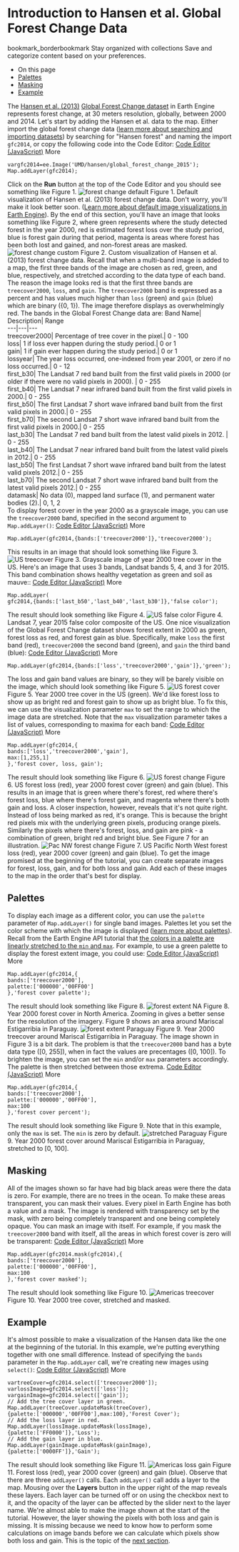  
#  Introduction to Hansen et al. Global Forest Change Data
bookmark_borderbookmark Stay organized with collections  Save and categorize content based on your preferences.
  * On this page
  * [Palettes](https://developers.google.com/earth-engine/tutorials/tutorial_forest_02#palettes)
  * [Masking](https://developers.google.com/earth-engine/tutorials/tutorial_forest_02#masking)
  * [Example](https://developers.google.com/earth-engine/tutorials/tutorial_forest_02#example)


The [Hansen et al. (2013)](http://www.sciencemag.org/content/342/6160/850) [Global Forest Change dataset](https://developers.google.com/earth-engine/datasets/catalog/UMD_hansen_global_forest_change_2015_v1_3) in Earth Engine represents forest change, at 30 meters resolution, globally, between 2000 and 2014. Let's start by adding the Hansen et al. data to the map. Either import the global forest change data ([learn more about searching and importing datasets](https://developers.google.com/earth-engine/guides/playground#search-tool)) by searching for "Hansen forest" and naming the import `gfc2014`, or copy the following code into the Code Editor:
[Code Editor (JavaScript)](https://developers.google.com/earth-engine/tutorials/tutorial_forest_02#code-editor-javascript-sample) More
```
vargfc2014=ee.Image('UMD/hansen/global_forest_change_2015');
Map.addLayer(gfc2014);
```

Click on the **Run** button at the top of the Code Editor and you should see something like Figure 1.
![forest change default](https://developers.google.com/static/earth-engine/images/Tutorial_hansen_03_us_default.png) Figure 1. Default visualization of Hansen et al. (2013) forest change data. 
Don't worry, you'll make it look better soon. ([Learn more about default image visualizations in Earth Engine](https://developers.google.com/earth-engine/guides/image_visualization)). By the end of this section, you'll have an image that looks something like Figure 2, where green represents where the study detected forest in the year 2000, red is estimated forest loss over the study period, blue is forest gain during that period, magenta is areas where forest has been both lost and gained, and non-forest areas are masked.
![forest change custom](https://developers.google.com/static/earth-engine/images/Tutorial_hansen_04_us_custom.png) Figure 2. Custom visualization of Hansen et al. (2013) forest change data. 
Recall that when a multi-band image is added to a map, the first three bands of the image are chosen as red, green, and blue, respectively, and stretched according to the data type of each band. The reason the image looks red is that the first three bands are `treecover2000`, `loss`, and `gain`. The `treecover2000` band is expressed as a percent and has values much higher than `loss` (green) and `gain` (blue) which are binary ({0, 1}). The image therefore displays as overwhelmingly red.
The bands in the Global Forest Change data are:
Band Name| Description| Range  
---|---|---  
treecover2000| Percentage of tree cover in the pixel.| 0 - 100  
loss|  1 if loss ever happen during the study period.|  0 or 1  
gain| 1 if gain ever happen during the study period.|  0 or 1  
lossyear| The year loss occurred, one-indexed from year 2001, or zero if no loss occurred.| 0 - 12  
first_b30| The Landsat 7 red band built from the first valid pixels in 2000 (or older if there were no valid pixels in 2000). | 0 - 255  
first_b40| The Landsat 7 near infrared band built from the first valid pixels in 2000.| 0 - 255  
first_b50| The first Landsat 7 short wave infrared band built from the first valid pixels in 2000.| 0 - 255  
first_b70| The second Landsat 7 short wave infrared band built from the first valid pixels in 2000.| 0 - 255  
last_b30| The Landsat 7 red band built from the latest valid pixels in 2012. | 0 - 255  
last_b40| The Landsat 7 near infrared band built from the latest valid pixels in 2012.| 0 - 255  
last_b50| The first Landsat 7 short wave infrared band built from the latest valid pixels 2012.| 0 - 255  
last_b70| The second Landsat 7 short wave infrared band built from the latest valid pixels 2012.| 0 - 255  
datamask| No data (0), mapped land surface (1), and permanent water bodies (2).| 0, 1, 2  
To display forest cover in the year 2000 as a grayscale image, you can use the `treecover2000` band, specified in the second argument to `Map.addLayer()`:
[Code Editor (JavaScript)](https://developers.google.com/earth-engine/tutorials/tutorial_forest_02#code-editor-javascript-sample) More
```
Map.addLayer(gfc2014,{bands:['treecover2000']},'treecover2000');
```

This results in an image that should look something like Figure 3.
![US treecover](https://developers.google.com/static/earth-engine/images/Tutorial_hansen_05_us_grey.png) Figure 3. Grayscale image of year 2000 tree cover in the US.
Here's an image that uses 3 bands, Landsat bands 5, 4, and 3 for 2015. This band combination shows healthy vegetation as green and soil as mauve::
[Code Editor (JavaScript)](https://developers.google.com/earth-engine/tutorials/tutorial_forest_02#code-editor-javascript-sample) More
```
Map.addLayer(
gfc2014,{bands:['last_b50','last_b40','last_b30']},'false color');
```

The result should look something like Figure 4.
![US false color](https://developers.google.com/static/earth-engine/images/Tutorial_hansen_05_us_color.png) Figure 4. Landsat 7, year 2015 false color composite of the US.
One nice visualization of the Global Forest Change dataset shows forest extent in 2000 as green, forest loss as red, and forest gain as blue. Specifically, make `loss` the first band (red), `treecover2000` the second band (green), and `gain` the third band (blue):
[Code Editor (JavaScript)](https://developers.google.com/earth-engine/tutorials/tutorial_forest_02#code-editor-javascript-sample) More
```
Map.addLayer(gfc2014,{bands:['loss','treecover2000','gain']},'green');
```

The loss and gain band values are binary, so they will be barely visible on the image, which should look something like Figure 5.
![US forest cover](https://developers.google.com/static/earth-engine/images/Tutorial_hansen_06_us_green.png) Figure 5. Year 2000 tree cover in the US (green).
We'd like forest loss to show up as bright red and forest gain to show up as bright blue. To fix this, we can use the visualization parameter `max` to set the range to which the image data are stretched. Note that the `max` visualization parameter takes a list of values, corresponding to maxima for each band:
[Code Editor (JavaScript)](https://developers.google.com/earth-engine/tutorials/tutorial_forest_02#code-editor-javascript-sample) More
```
Map.addLayer(gfc2014,{
bands:['loss','treecover2000','gain'],
max:[1,255,1]
},'forest cover, loss, gain');
```

The result should look something like Figure 6.
![US forest change](https://developers.google.com/static/earth-engine/images/Tutorial_hansen_07_us_gain_loss.png) Figure 6. US forest loss (red), year 2000 forest cover (green) and gain (blue). 
This results in an image that is green where there's forest, red where there's forest loss, blue where there's forest gain, and magenta where there's both gain and loss. A closer inspection, however, reveals that it's not quite right. Instead of loss being marked as red, it's orange. This is because the bright red pixels mix with the underlying green pixels, producing orange pixels. Similarly the pixels where there's forest, loss, and gain are pink - a combination of green, bright red and bright blue. See Figure 7 for an illustration.
![Pac NW forest change](https://developers.google.com/static/earth-engine/images/Tutorial_hansen_08_pac_nw_gain_loss.png) Figure 7. US Pacific North West forest loss (red), year 2000 cover (green) and gain (blue). 
To get the image promised at the beginning of the tutorial, you can create separate images for forest, loss, gain, and for both loss and gain. Add each of these images to the map in the order that's best for display.
## Palettes
To display each image as a different color, you can use the `palette` parameter of `Map.addLayer()` for single band images. Palettes let you set the color scheme with which the image is displayed ([learn more about palettes](https://developers.google.com/earth-engine/guides/image_visualization#color-palettes)). Recall from the Earth Engine API tutorial that [the colors in a palette are linearly stretched to the `min` and `max`](https://developers.google.com/earth-engine/tutorials/tutorial_api_02#digression-palettes).
For example, to use a green palette to display the forest extent image, you could use:
[Code Editor (JavaScript)](https://developers.google.com/earth-engine/tutorials/tutorial_forest_02#code-editor-javascript-sample) More
```
Map.addLayer(gfc2014,{
bands:['treecover2000'],
palette:['000000','00FF00']
},'forest cover palette');
```

The result should look something like Figure 8.
![forest extent NA](https://developers.google.com/static/earth-engine/images/Tutorial_hansen_09_na_green.png) Figure 8. Year 2000 forest cover in North America. 
Zooming in gives a better sense for the resolution of the imagery. Figure 9 shows an area around Mariscal Estigarribia in Paraguay.
![forest extent Paraguay](https://developers.google.com/static/earth-engine/images/Tutorial_hansen_10_paraguay_green.png) Figure 9. Year 2000 treecover around Mariscal Estigarribia in Paraguay. 
The image shown in Figure 3 is a bit dark. The problem is that the `treecover2000` band has a byte data type ([0, 255]), when in fact the values are precentages ([0, 100]). To brighten the image, you can set the `min` and/or `max` parameters accordingly. The palette is then stretched between those extrema.
[Code Editor (JavaScript)](https://developers.google.com/earth-engine/tutorials/tutorial_forest_02#code-editor-javascript-sample) More
```
Map.addLayer(gfc2014,{
bands:['treecover2000'],
palette:['000000','00FF00'],
max:100
},'forest cover percent');
```

The result should look something like Figure 9. Note that in this example, only the `max` is set. The `min` is zero by default.
![stretched Paraguay](https://developers.google.com/static/earth-engine/images/Tutorial_hansen_11_paraguay_nice.png) Figure 9. Year 2000 forest cover around Mariscal Estigarribia in Paraguay, stretched to [0, 100].
## Masking
All of the images shown so far have had big black areas were there the data is zero. For example, there are no trees in the ocean. To make these areas transparent, you can mask their values. Every pixel in Earth Engine has both a value and a mask. The image is rendered with transparency set by the mask, with zero being completely transparent and one being completely opaque.
You can mask an image with itself. For example, if you mask the `treecover2000` band with itself, all the areas in which forest cover is zero will be transparent:
[Code Editor (JavaScript)](https://developers.google.com/earth-engine/tutorials/tutorial_forest_02#code-editor-javascript-sample) More
```
Map.addLayer(gfc2014.mask(gfc2014),{
bands:['treecover2000'],
palette:['000000','00FF00'],
max:100
},'forest cover masked');
```

The result should look something like Figure 10.
![Americas treecover](https://developers.google.com/static/earth-engine/images/Tutorial_hansen_12_americas.png) Figure 10. Year 2000 tree cover, stretched and masked.
## Example
It's almost possible to make a visualization of the Hansen data like the one at the beginning of the tutorial. In this example, we're putting everything together with one small difference. Instead of specifying the `bands` parameter in the `Map.addLayer` call, we're creating new images using `select()`:
[Code Editor (JavaScript)](https://developers.google.com/earth-engine/tutorials/tutorial_forest_02#code-editor-javascript-sample) More
```
vartreeCover=gfc2014.select(['treecover2000']);
varlossImage=gfc2014.select(['loss']);
vargainImage=gfc2014.select(['gain']);
// Add the tree cover layer in green.
Map.addLayer(treeCover.updateMask(treeCover),
{palette:['000000','00FF00'],max:100},'Forest Cover');
// Add the loss layer in red.
Map.addLayer(lossImage.updateMask(lossImage),
{palette:['FF0000']},'Loss');
// Add the gain layer in blue.
Map.addLayer(gainImage.updateMask(gainImage),
{palette:['0000FF']},'Gain');
```

The result should look something like Figure 11.
![Americas loss gain](https://developers.google.com/static/earth-engine/images/Tutorial_hansen_13_americas_nice.png) Figure 11. Forest loss (red), year 2000 cover (green) and gain (blue). 
Observe that there are three `addLayer()` calls. Each `addLayer()` call adds a layer to the map. Mousing over the **Layers** button in the upper right of the map reveals these layers. Each layer can be turned off or on using the checkbox next to it, and the opacity of the layer can be affected by the slider next to the layer name.
We're almost able to make the image shown at the start of the tutorial. However, the layer showing the pixels with both loss and gain is missing. It is missing because we need to know how to perform some calculations on image bands before we can calculate which pixels show both loss and gain. This is the topic of the [next section](https://developers.google.com/earth-engine/tutorials/tutorial_forest_03).
